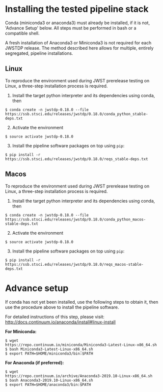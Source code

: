 # Installing the tested pipeline stack

Conda (miniconda3 or anaconda3) must already be installed, if it is not,
'Advance Setup' below.
All steps must be performed in bash or a compatible shell.

A fresh installation of Anaconda3 or Miniconda3 is not required for each JWSTDP
release. The method described here allows for multiple, entirely segregated,
pipeline installations.

## Linux
To reproduce the environment used during JWST prerelease testing on Linux, a 
three-step installation process is required.

1) Install the target python interpreter and its dependencies using conda, then
```
$ conda create -n jwstdp-0.18.0 --file
https://ssb.stsci.edu/releases/jwstdp/0.18.0/conda_python_stable-deps.txt
```

2) Activate the environment
```
$ source activate jwstdp-0.18.0
```

3) Install the pipeline software packages on top using `pip`:
```
$ pip install -r https://ssb.stsci.edu/releases/jwstdp/0.18.0/reqs_stable-deps.txt
```

## Macos
To reproduce the environment used during JWST prerelease testing on Linux, a 
three-step installation process is required.

1) Install the target python interpreter and its dependencies using conda, then
```
$ conda create -n jwstdp-0.18.0 --file
https://ssb.stsci.edu/releases/jwstdp/0.18.0/conda_python_macos-stable-deps.txt
```

2) Activate the environment
```
$ source activate jwstdp-0.18.0
```

3) Install the pipeline software packages on top using `pip`:
```
$ pip install -r https://ssb.stsci.edu/releases/jwstdp/0.18.0/reqs_macos-stable-deps.txt
```

# Advance setup
 
If conda has not yet been installed, use the following steps to obtain
it, then use the procedure above to install the pipeline software.

For detailed instructions of this step, please visit: http://docs.continuum.io/anaconda/install#linux-install

**For Miniconda:**

```
$ wget
https://repo.continuum.io/miniconda/Miniconda3-Latest-Linux-x86_64.sh
$ bash Miniconda3-Latest-Linux-x86_64.sh
$ export PATH=$HOME/miniconda3/bin:$PATH
```

**For Anaconda (if preferred):**

```
$ wget
https://repo.continuum.io/archive/Anaconda3-2019.10-Linux-x86_64.sh
$ bash Anaconda3-2019.10-Linux-x86_64.sh
$ export PATH=$HOME/anaconda3/bin:$PATH
```
